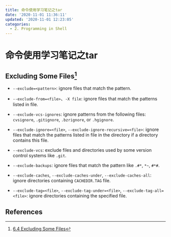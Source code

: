 ```yaml
---
title: 命令使用学习笔记之tar
date: '2020-11-01 11:36:11'
updated: '2020-11-01 12:23:05'
categories:
  - 2. Programming in Shell
---
```

# 命令使用学习笔记之tar

## Excluding Some Files[^1]

- `--exclude=<pattern>`: ignore files that match the pattern.

- `--exclude-from=<file>`、`-X file`: ignore files that match the patterns listed in file.
- `--exclude-vcs-ignores`: ignore patterns from the following files: `cvsignore`, `.gitignore`, `.bzrignore`, or `.hgignore`.
- `--exclude-ignore=<file>`, `--exclude-ignore-recursive=<file>`: ignore files that match the patterns listed in file in the directory if a directory contains this file.
- `--exclude-vcs`: exclude files and directories used by some version control systems like `.git`.
- `--exclude-backups`: ignore files that match the pattern like `.#*`, `*~`, `#*#`.
- `--exclude-caches`, `--exclude-caches-under`, `--exclude-caches-all`: ignore directories containing `CACHEDIR.TAG` file.
- `--exclude-tag=<file>`, `--exclude-tag-under=<file>`, `--exclude-tag-all=<file>`: ignore directories containing the specified file.

## References

[^1]:[6.4 Excluding Some Files](https://www.gnu.org/software/tar/manual/html_node/exclude.html)
